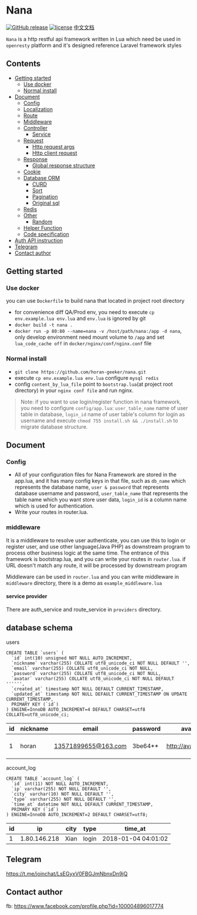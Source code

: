 # Nana

[![GitHub release](https://img.shields.io/github/release/horan-geeker/nana.svg)](https://github.com/horan-geeker/nana/releases/latest)
[![license](https://img.shields.io/github/license/horan-geeker/nana.svg)](https://github.com/horan-geeker/nana/blob/master/LICENSE)
[中文文档](README.md)

`Nana` is a http restful api framework written in Lua which need be used in `openresty` platform and it's designed reference Laravel framework styles

## Contents

* [Getting started](#Getting-started)
  * [Use docker](#Use-docker)
  * [Normal install](#Normal-install)
* [Document](#Document)
  * [Config](#Config)
  * [Localization](#Localization)
  * [Route](#Route)
  * [Middleware](#Middleware)
  * [Controller](#Controller)
    * [Service](#Service)
  * [Request](#Request)
    * [Http request args](#Http-request-args)
    * [Http client request](#Http-client-request)
  * [Response](#Response)
    * [Global response structure](#Global-response-structure)
  * [Cookie](#Cookie)
  * [Database ORM](#Database-ORM)
    * [CURD](#CURD)
    * [Sort](#Sort)
    * [Pagination](#Pagination)
    * [Original sql](#Original-sql)
  * [Redis](#Redis)
  * [Other](#Other)
    * [Random](#Random)
  * [Helper Function](#Helper-Function)
  * [Code specification](#Code-specification)
* [Auth API instruction](#Auth-API-instruction)
* [Telegram](#Telegram)
* [Contact author](#Contact-author)

## Getting started

### Use docker

you can use `Dockerfile` to build nana that located
 in project root directory

* for convenience diff QA/Prod env, you need to execute `cp env.example.lua env.lua` and `env.lua` is ignored by git
* `docker build -t nana .`
* `docker run -p 80:80 --name=nana -v /host/path/nana:/app -d nana`, only develop environment need mount volume to `/app` and set `lua_code_cache off` in `docker/nginx/conf/nginx.conf` file

### Normal install

* `git clone https://github.com/horan-geeker/nana.git`
* execute `cp env.example.lua env.lua` configure `mysql redis`
* config `content_by_lua_file` point to `bootstrap.lua`(at project root directory) in your `nginx conf file` and run nginx.

> Note: if you want to use login/register function in nana framework, you need to configure `config/app.lua`: `user_table_name` name of user table in database, `login_id` name of user table's column for login as username and execute `chmod 755 install.sh && ./install.sh` to migrate database structure.

## Document

### Config

* All of your configuration files for Nana Framework are stored in the app.lua, and it has many config keys in that file, such as `db_name` which represents the database name, `user & password` that represents database username and password, `user_table_name` that represents the table name which you want store user data, `login_id` is a column name which is used for authentication.
* Write your routes in router.lua.

### middleware

It is a middleware to resolve user authenticate, you can use this to login or register user, and use other language(Java PHP) as downstream program to process other business logic at the same time.
The entrance of this framework is bootstrap.lua, and you can write your routes in `router.lua`. if URL doesn't match any route, it will be processed by downstream program

Middleware can be used in `router.lua` and you can write middleware in `middleware` directory, there is a demo as `example_middleware.lua`

#### service provider

There are auth_service and route_service in `providers` directory.

## database schema

users
```
CREATE TABLE `users` (
  `id` int(10) unsigned NOT NULL AUTO_INCREMENT,
  `nickname` varchar(255) COLLATE utf8_unicode_ci NOT NULL DEFAULT '',
  `email` varchar(255) COLLATE utf8_unicode_ci NOT NULL,
  `password` varchar(255) COLLATE utf8_unicode_ci NOT NULL,
  `avatar` varchar(255) COLLATE utf8_unicode_ci NOT NULL DEFAULT '''''',
  `created_at` timestamp NOT NULL DEFAULT CURRENT_TIMESTAMP,
  `updated_at` timestamp NOT NULL DEFAULT CURRENT_TIMESTAMP ON UPDATE CURRENT_TIMESTAMP,
  PRIMARY KEY (`id`)
) ENGINE=InnoDB AUTO_INCREMENT=4 DEFAULT CHARSET=utf8 COLLATE=utf8_unicode_ci;
```

id | nickname | email | password | avatar | created_at | updated_at
---| -------- | ----- | -------- | ------ | ---------- | ----------
 1 | horan | 13571899655@163.com|3be64**| http://avatar.com | 2017-11-28 07:46:46 | 2017-11-28 07:46:46

account_log
```
CREATE TABLE `account_log` (
  `id` int(11) NOT NULL AUTO_INCREMENT,
  `ip` varchar(255) NOT NULL DEFAULT '',
  `city` varchar(10) NOT NULL DEFAULT '',
  `type` varchar(255) NOT NULL DEFAULT '',
  `time_at` datetime NOT NULL DEFAULT CURRENT_TIMESTAMP,
  PRIMARY KEY (`id`)
) ENGINE=InnoDB AUTO_INCREMENT=2 DEFAULT CHARSET=utf8;
```

id | ip | city | type | time_at
---| ---| ---- | ---- | -------
 1 | 1.80.146.218 | Xian | login | 2018-01-04 04:01:02

## Telegram

https://t.me/joinchat/LsEGyxV0FBGJmNbnxDn9jQ

## Contact author

fb: https://www.facebook.com/profile.php?id=100004896017774